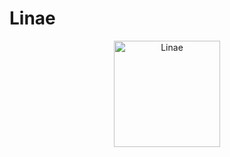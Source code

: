 # Linae
<p align="center">
  <a href="http://clamarque.github.io">
    <img src="http://clamarque.github.io/Linae/images/logo-linae.jpg" alt="Linae" height="170">
  </a>
</p>
